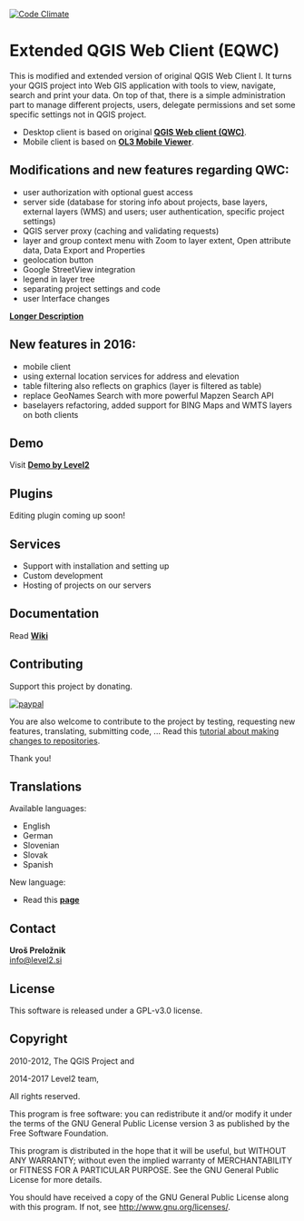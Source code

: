 [![Code Climate](https://codeclimate.com/github/uprel/gisapp/badges/gpa.svg)](https://codeclimate.com/github/uprel/gisapp)

Extended QGIS Web Client (EQWC)
===============================

This is modified and extended version of original QGIS Web Client I. It turns your QGIS project into Web GIS application with tools to view, navigate, search and print your data. On top of that, there is a simple administration part to manage different projects, users, delegate permissions and set some specific settings not in QGIS project.

* Desktop client is based on original **[QGIS Web client (QWC)](https://github.com/qgis/QGIS-Web-Client)**.
* Mobile client is based on **[OL3 Mobile Viewer](https://github.com/sourcepole/ol3-mobile-viewer)**.

## Modifications and new features regarding QWC:
* user authorization with optional guest access
* server side (database for storing info about projects, base layers, external layers (WMS) and users; user authentication, specific project settings)
* QGIS server proxy (caching and validating requests)
* layer and group context menu with Zoom to layer extent, Open attribute data, Data Export and Properties
* geolocation button
* Google StreetView integration
* legend in layer tree
* separating project settings and code
* user Interface changes

**[Longer Description](http://level2.si/2015/06/whats-new-in-extended-qgis-web-client/)**

## New features in 2016:
* mobile client
* using external location services for address and elevation
* table filtering also reflects on graphics (layer is filtered as table)
* replace GeoNames Search with more powerful Mapzen Search API
* baselayers refactoring, added support for BING Maps and WMTS layers on both clients

## Demo
Visit **<a target="_blank" href="http://test.level2.si/gisapp/eu_demo?public=on">Demo by Level2</a>**

## Plugins
Editing plugin coming up soon!

## Services
* Support with installation and setting up
* Custom development
* Hosting of projects on our servers

## Documentation
Read **[Wiki](../../wiki)**

## Contributing

Support this project by donating.

[![paypal](https://www.paypalobjects.com/en_US/i/btn/btn_donate_SM.gif)](https://www.paypal.com/cgi-bin/webscr?cmd=_s-xclick&hosted_button_id=3EV5P3XZQW84J)

You are also welcome to contribute to the project by testing, requesting new features, translating, submitting code, ...
Read this [tutorial about making changes to repositories](https://help.github.com/articles/fork-a-repo/).

Thank you!

## Translations
Available languages:
* English
* German
* Slovenian
* Slovak
* Spanish

New language:
* Read this **[page](../../wiki/6.-Translations)**


## Contact
**Uroš Preložnik**<br>
info@level2.si

## License
This software is released under a GPL-v3.0 license.

## Copyright 
2010-2012, The QGIS Project and

2014-2017 Level2 team, 

All rights reserved.

This program is free software: you can redistribute it and/or modify
it under the terms of the GNU General Public License version 3 as published by
the Free Software Foundation.

This program is distributed in the hope that it will be useful,
but WITHOUT ANY WARRANTY; without even the implied warranty of
MERCHANTABILITY or FITNESS FOR A PARTICULAR PURPOSE.  See the
GNU General Public License for more details.

You should have received a copy of the GNU General Public License
along with this program.  If not, see <http://www.gnu.org/licenses/>.
